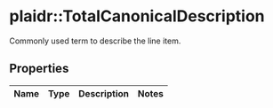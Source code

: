 # plaidr::TotalCanonicalDescription

Commonly used term to describe the line item.

## Properties
Name | Type | Description | Notes
------------ | ------------- | ------------- | -------------


